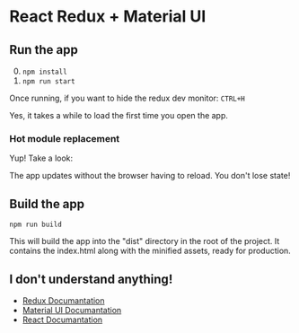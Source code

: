 # React Redux + Material UI

## Run the app

0. ```npm install```
1. ```npm run start```

Once running, if you want to hide the redux dev monitor: ```CTRL+H```

Yes, it takes a while to load the first time you open the app.

### Hot module replacement

Yup! Take a look:

The app updates without the browser having to reload. You don't lose state!

## Build the app
```npm run build```

This will build the app into the "dist" directory in the root of the project. It contains the index.html along with the minified assets, ready for production.

## I don't understand anything!

* [Redux Documantation](http://redux.js.org/)
* [Material UI Documantation](https://material-ui-1dab0.firebaseapp.com/)
* [React Documantation](https://facebook.github.io/react/)
